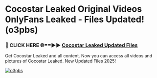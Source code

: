# Cocostar Leaked Original Videos 0nlyFans Leaked - Files Updated! (o3pbs)

<h3>🔴 CLICK HERE 🌐==►► <a href="https://tinyurl.com/x26r9saj" rel="nofollow">Cocostar Leaked Updated Files</a></h3>

Get Cocostar Leaked and all content. Now you can access all videos and pictures of Cocostar Leaked. New Updated Files 2025!

[![o3pbs](https://i.imgur.com/LkgZPqh.gif)](https://tinyurl.com/x26r9saj)
